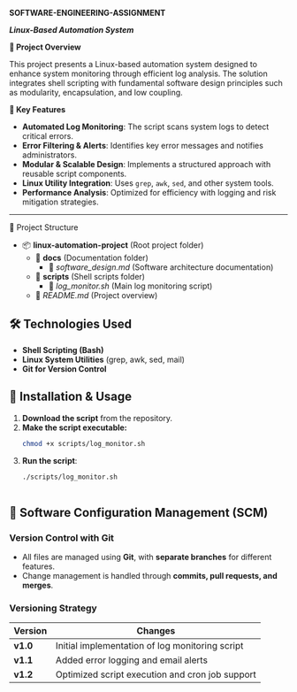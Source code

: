  **SOFTWARE-ENGINEERING-ASSIGNMENT**

 ***Linux-Based Automation System***  

 
 **📌 Project Overview**  
 
This project presents a Linux-based automation system designed to enhance system monitoring through efficient log analysis. The solution integrates shell scripting with fundamental software design principles such as modularity, encapsulation, and low coupling.  

 **🚀 Key Features**  
 
- **Automated Log Monitoring**: The script scans system logs to detect critical errors.  
- **Error Filtering & Alerts**: Identifies key error messages and notifies administrators.  
- **Modular & Scalable Design**: Implements a structured approach with reusable script components.  
- **Linux Utility Integration**: Uses `grep`, `awk`, `sed`, and other system tools.  
- **Performance Analysis**: Optimized for efficiency with logging and risk mitigation strategies.  

---
 📂 Project Structure 

- 📦 **linux-automation-project** (Root project folder)  
  - 📂 **docs** (Documentation folder)  
    - 📜 *software_design.md* (Software architecture documentation)  
  - 📂 **scripts** (Shell scripts folder)  
    - 📝 *log_monitor.sh* (Main log monitoring script)  
  - 📜 *README.md* (Project overview)  


 ## 🛠️ Technologies Used  
- **Shell Scripting (Bash)**  
- **Linux System Utilities** (grep, awk, sed, mail)  
- **Git for Version Control**  

## 🔧 Installation & Usage 

1. **Download the script** from the repository.  
2. **Make the script executable:**  
   ```sh 
   chmod +x scripts/log_monitor.sh
3. **Run the script**:
   ```sh
   ./scripts/log_monitor.sh
  

## 🔄 Software Configuration Management (SCM)

### **Version Control with Git**  
- All files are managed using **Git**, with **separate branches** for different features.  
- Change management is handled through **commits, pull requests, and merges**.  

### **Versioning Strategy**  

| **Version** | **Changes** |
|------------|------------|
| **v1.0**   | Initial implementation of log monitoring script |
| **v1.1**   | Added error logging and email alerts |
| **v1.2**   | Optimized script execution and cron job support |

